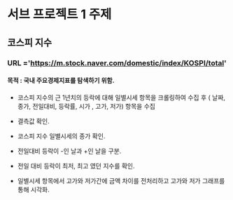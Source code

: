# 서브 프로젝트 1 주제

## 코스피 지수
### URL ='https://m.stock.naver.com/domestic/index/KOSPI/total'

#### 목적 : 국내 주요경제지표를 탐색하기 위함.


- 코스피 지수의 근 1년치의 등락에 대해 일별시세 항목을 크롤링하여 수집 후 ( 날짜, 종가, 전일대비, 등락률, 시가 , 고가, 저가) 항목을 수집

- 결측값 확인.

- 코스피 지수 일별시세의 종가 확인.

- 전일대비 등락이 -인 날과 +인 날을 구분.

- 전일 대비 등락이 최저, 최고 였던 지수를 확인.

- 일별시세 항목에서 고가와 저가간에 금액 차이를 전처리하고  고가와 저가 그래프를 통해 시각화.
